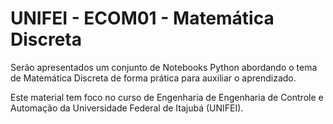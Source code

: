 # UNIFEI - ECOM01 - Matemática Discreta

Serão apresentados um conjunto de Notebooks Python abordando o tema de Matemática Discreta de forma prática para auxiliar o aprendizado.

Este material tem foco no curso de Engenharia de Engenharia de Controle e Automação da Universidade Federal de Itajubá (UNIFEI).

